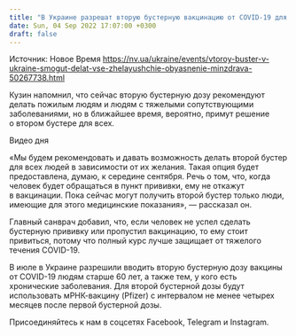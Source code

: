 ```yaml
---
title: "В Украине разрешат вторую бустерную вакцинацию от COVID-19 для всех — Минздрав"
date: Sun, 04 Sep 2022 17:07:00 +0300
draft: false
---
```

Источник: Новое Время https://nv.ua/ukraine/events/vtoroy-buster-v-ukraine-smogut-delat-vse-zhelayushchie-obyasnenie-minzdrava-50267738.html


 Кузин напомнил, что сейчас вторую бустерную дозу рекомендуют делать пожилым людям и людям с тяжелыми сопутствующими заболеваниями, но в ближайшее время, вероятно, примут решение о втором бустере для всех.

 Видео дня   

«Мы будем рекомендовать и давать возможность делать второй бустер для всех людей в зависимости от их желания. Такая опция будет предоставлена, думаю, к середине сентября. Речь о том, что, когда человек будет обращаться в пункт прививки, ему не откажут в вакцинации. Пока сейчас могут получить второй бустер только люди, имеющие для этого медицинские показания», — рассказал он.

Главный санврач добавил, что, если человек не успел сделать бустерную прививку или пропустил вакцинацию, то ему стоит привиться, потому что полный курс лучше защищает от тяжелого течения COVID-19.

В июле в Украине разрешили вводить вторую бустерную дозу вакцины от COVID-19 людям старше 60 лет, а также тем, у кого есть хронические заболевания. Для второй бустерной дозы будут использовать мРНК-вакцину (Pfizer) с интервалом не менее четырех месяцев после первой бустерной дозы.

Присоединяйтесь к нам в соцсетях Facebook, Telegram и Instagram.
